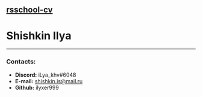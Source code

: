## [rsschool-cv](github.com) ##

# Shishkin Ilya #
****
### Contacts: ###
- __Discord:__ iLya_khv#6048
- __E-mail:__ shishkin.is@mail.ru
- __Github:__ ilyxer999
